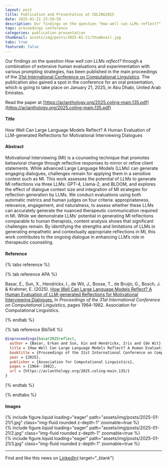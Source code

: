 ```yaml
---
layout: post
title: Publication and Presentation at COLING2025
date: 2025-01-21 23:59:59
description: Our findings on the question "How well can LLMs reflect?" through a combination of extensive human evaluations and experimentation with various prompting strategies, has been published in the main proceedings of COLING 2025.
tags: proceedings conference
categories: publication presentation
thumbnail: assets/img/posts/2025-01-21/thumbnail.jpg
tabs: true
featured: false
---
```


Our findings on the question <i>How well can LLMs reflect?</i> through a combination of extensive human evaluations and experimentation with various prompting strategies, has been published in the main proceedings of the [31st International Conference on Computational Linguistics](https://coling2025.org/). The publication also gained a spot in the conference for an oral presentation, which is going to take place on January 21, 2025, in Abu Dhabi, United Arab Emirates.

Read the paper at [https://aclanthology.org/2025.coling-main.135.pdf](https://aclanthology.org/2025.coling-main.135.pdf)

#### Title

How Well Can Large Language Models Reflect? A Human Evaluation of LLM-generated Reflections for Motivational Interviewing Dialogues

#### Abstract

Motivational Interviewing (MI) is a counseling technique that promotes behavioral change through reflective responses to mirror or refine client statements. While advanced Large Language Models (LLMs) can generate engaging dialogues, challenges remain for applying them in a sensitive context such as MI. This work assesses the potential of LLMs to generate MI reflections via three LLMs: GPT-4, Llama-2, and BLOOM, and explores the effect of dialogue context size and integration of MI strategies for reflection generation by LLMs. We conduct evaluations using both automatic metrics and human judges on four criteria: appropriateness, relevance, engagement, and naturalness, to assess whether these LLMs can accurately generate the nuanced therapeutic communication required in MI. While we demonstrate LLMs’ potential in generating MI reflections comparable to human therapists, content analysis shows that significant challenges remain. By identifying the strengths and limitations of LLMs in generating empathetic and contextually appropriate reflections in MI, this work contributes to the ongoing dialogue in enhancing LLM’s role in therapeutic counseling.

#### Reference

{% tabs reference %}

{% tab reference APA %}

Basar, E., Sun, X., Hendrickx, I., de Wit, J., Bosse, T., de Bruijn, G., Bosch, J. & Krahmer, E. (2025). [How Well Can Large Language Models Reflect? A Human Evaluation of LLM-generated Reflections for Motivational Interviewing Dialogues.](https://aclanthology.org/2025.coling-main.135/) In <i>Proceedings of the 31st International Conference on Computational Linguistics</i>, pages 1964-1982. Association for Computational Linguistics.

{% endtab %}

{% tab reference BibTeX %}

```bibtex
@inproceedings{basar2025reflect,
  author = {Basar, Erkan and Sun, Xin and Hendrickx, Iris and {de Wit}, Jan and Bosse, Tibor and {de Bruijn}, Gert{-}Jan and Bosch, Jos and Krahmer, Emiel},
  title = {How Well Can Large Language Models Reflect? A Human Evaluation of LLM-generated Reflections for Motivational Interviewing Dialogues},
  booktitle = {Proceedings of the 31st International Conference on Computational Linguistics},
  year = {2025},
  publisher = {Association for Computational Linguistics},
  pages = {1964--1982},
  url = {https://aclanthology.org/2025.coling-main.135/}
}
```

{% endtab %}

{% endtabs %}


#### Images

<div class="row mt-3">
    <div class="col-sm mt-3 mt-md-0">
        {% include figure.liquid loading="eager" path="assets/img/posts/2025-01-21/1.jpg" class="img-fluid rounded z-depth-1" zoomable=true %}
    </div>
    <div class="col-sm mt-3 mt-md-0">
        {% include figure.liquid loading="eager" path="assets/img/posts/2025-01-21/2.jpg" class="img-fluid rounded z-depth-1" zoomable=true %}
    </div>
    <div class="col-sm mt-3 mt-md-0">
        {% include figure.liquid loading="eager" path="assets/img/posts/2025-01-21/3.jpg" class="img-fluid rounded z-depth-1" zoomable=true %}
    </div>
</div>

---

Find and like this news on [<i class="fa-brands fa-linkedin"></i> LinkedIn](https://www.linkedin.com/posts/activity-7287450052569030656-5QAe){:target="_blank"}
